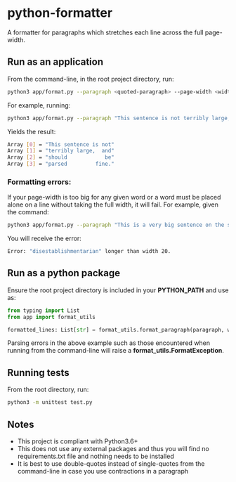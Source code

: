 # python-formatter
A formatter for paragraphs which stretches each line across the full page-width.

## Run as an application
From the command-line, in the root project directory, run:
```bash
python3 app/format.py --paragraph <quoted-paragraph> --page-width <width>
```
For example, running:
```bash
python3 app/format.py --paragraph "This sentence is not terribly large, and should be parsed fine." --page-width 20
```
Yields the result:
```bash
Array [0] = "This sentence is not"
Array [1] = "terribly large,  and"
Array [2] = "should            be"
Array [3] = "parsed         fine."
```

### Formatting errors:
If your page-width is too big for any given word or a word must be placed alone on a line without taking the full width, it will fail. For example, given the command:
```bash
python3 app/format.py --paragraph "This is a very big sentence on the subject of the disestablishmentarian movement." --page-width 20
```
You will receive the error:
```bash
Error: "disestablishmentarian" longer than width 20.
```

## Run as a python package
Ensure the root project directory is included in your **PYTHON_PATH** and use as:
```python
from typing import List
from app import format_utils

formatted_lines: List[str] = format_utils.format_paragraph(paragraph, width)
```

Parsing errors in the above example such as those encountered when running from the command-line will raise a **format_utils.FormatException**.

## Running tests
From the root directory, run:
```bash
python3 -m unittest test.py
```

## Notes
* This project is compliant with Python3.6+
* This does not use any external packages and thus you will find no requirements.txt file and nothing needs to be installed
* It is best to use double-quotes instead of single-quotes from the command-line in case you use contractions in a paragraph
